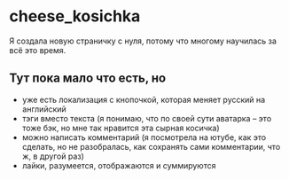 # cheese_kosichka

Я создала новую страничку с нуля, потому что многому научилась за всё это время.

## Тут пока мало что есть, но

* уже есть локализация с кнопочкой, которая меняет русский на английский
* тэги вместо текста (я понимаю, что по своей сути аватарка – это тоже бэк, но мне так нравится эта сырная косичка)
* можно написать комментарий (я посмотрела на ютубе, как это сделать, но не разобралась, как сохранять сами комментарии, что ж, в другой раз)
* лайки, разумеется, отображаются и суммируются
